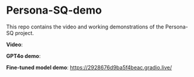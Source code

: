# Persona-SQ-demo

This repo contains the video and working demonstrations of the Persona-SQ project.

__Video__:

__GPT4o demo__: 

__Fine-tuned model demo__: https://2928676d9ba5f4beac.gradio.live/ 

